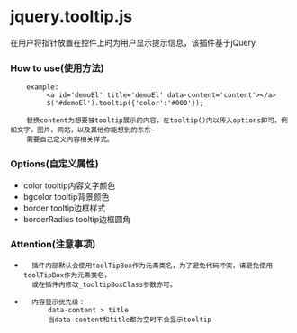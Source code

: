 jquery.tooltip.js
==================================

在用户将指针放置在控件上时为用户显示提示信息，该插件基于jQuery

### How to use(使用方法)

        example:
             <a id='demoEl' title='demoEl' data-content='content'></a>
             $('#demoEl').tooltip({'color':'#000'});

        替换content为想要被tooltip展示的内容，在tooltip()内以传入options即可，例如文字，图片，网站，以及其他你能想到的东东~
        需要自己定义内容相关样式。


### Options(自定义属性)
* color         tooltip内容文字颜色
* bgcolor       tooltip背景颜色
* border        tooltip边框样式
* borderRadius  tooltip边框圆角

### Attention(注意事项)
*       插件内部默认会使用toolTipBox作为元素类名，为了避免代码冲突，请避免使用toolTipBox作为元素类名，
        或在插件内修改_tooltipBoxClass参数亦可。
*       内容显示优先级：
            data-content > title
            当data-content和title都为空时不会显示tooltip

